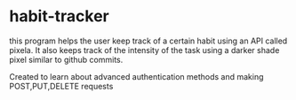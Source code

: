 # habit-tracker
this program helps the user keep track of a certain habit using an API called pixela.
It also keeps track of the intensity of the task using a darker shade pixel similar to github commits.

Created to learn about advanced authentication methods and making POST,PUT,DELETE requests



